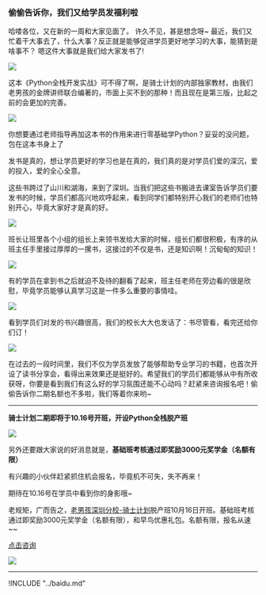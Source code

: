 ### 偷偷告诉你，我们又给学员发福利啦

哈喽各位，又在新的一周和大家见面了。
许久不见，甚是想念呀~
最近，我们又忙着干大事去了，什么大事？反正就是能够促进学员更好地学习的大事，能猜到是啥事不？
嗯这件大事就是我们给大家发书了!

![](https://hcdn1.luffycity.com/data/knight/diary/13/1.jpg)

这本《Python全栈开发实战》可不得了啊，是骑士计划的内部独家教材，由我们老男孩的金牌讲师联合编著的，市面上买不到的那种！而且现在是第三版，比起之前的会更加的完善。

![](https://hcdn1.luffycity.com/data/knight/diary/13/2.jpg)

你想要通过老师指导再加这本书的作用来进行零基础学Python？妥妥的没问题，包在这本书身上了

发书是真的，想让学员更好的学习也是在真的，我们真的是对学员们爱的深沉，爱的投入，爱的全心全意。

这些书跨过了山川和湖海，来到了深圳。当我们把这些书搬进去课室告诉学员们要发书的时候，学员们都高兴地欢呼起来，看到同学们都特别开心我们的老师们也特别开心，毕竟大家好才是真的好。

![](https://hcdn1.luffycity.com/data/knight/diary/13/3.jpg)

班长让班里各个小组的组长上来领书发给大家的时候，组长们都很积极，有序的从班主任手里接过厚厚的一摞书，这接过的不仅是书，还是知识啊！沉甸甸的知识！

![](https://hcdn1.luffycity.com/data/knight/diary/13/4.jpg)

有的学员在拿到书之后就迫不及待的翻看了起来，班主任老师在旁边看的很是欣慰，毕竟学员能够认真学习这是一件多么重要的事情哇。

![](https://hcdn1.luffycity.com/data/knight/diary/13/5.jpg)

看到学员们对发的书兴趣很高，我们的校长大大也发话了：书尽管看，看完还给你们订！

![](https://hcdn1.luffycity.com/data/knight/diary/13/6.jpg)


在过去的一段时间里，我们不仅为学员发放了能够帮助专业学习的书籍，也首次开设了读书分享会，看得出来效果还是挺好的。希望我们的学员们都能够从中有所收获呀，你要是看到我们有这么好的学习氛围还能不心动吗？赶紧来咨询报名吧！偷偷告诉你二期名额也不多啦，我们等着你来哟~

***

**骑士计划二期即将于10.16号开班，开设Python全栈脱产班**

![](https://hcdn1.luffycity.com/data/knight/diary/11/10.jpg)


另外还要跟大家说的好消息就是，**基础班考核通过即奖励3000元奖学金（名额有限）**

有兴趣的小伙伴赶紧抓住机会报名，毕竟机不可失，失不再来！

期待在10.16号在学员中看到你的身影哦~

老规矩，广而告之，[老男孩深圳分校-骑士计划](http://sz.oldboyedu.com/)脱产班10月16日开班。基础班考核通过即奖励3000元奖学金（名额有限），和早鸟优惠礼包。名额有限，报名从速~~

[点击咨询](http://wwwtb.53kf.com/webCompany.php?style=1&arg=10155416)

![](https://hcdn1.luffycity.com/data/knight/diary/07/01.jpg)


***
!INCLUDE "../baidu.md"

